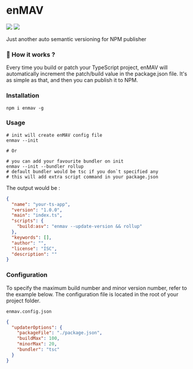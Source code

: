 # enMAV 

<p align="left">
<code><img src="https://img.shields.io/badge/Only-blue?logo=TypeScript&logoSize=auto&labelColor=white"></code>
<code><img src="https://img.shields.io/badge/npm-red?logo=npm&logoSize=auto&labelColor=white"></code>
</p>

Just another auto semantic versioning for NPM publisher

### 👀 How it works ?

Every time you build or patch your TypeScript project, enMAV will automatically increment the patch/build value in the package.json file. It's as simple as that, and then you can publish it to NPM.

### Installation

```shell
npm i enmav -g
```

### Usage

```shell
# init will create enMAV config file
enmav --init

# Or

# you can add your favourite bundler on init
enmav --init --bundler rollup
# default bundler would be tsc if you don`t specified any
# this will add extra script command in your package.json
```

The output would be :
```json
{
  "name": "your-ts-app",
  "version": "1.0.0",
  "main": "index.ts",
  "scripts": {
    "build:asv": "enmav --update-version && rollup"
  },
  "keywords": [],
  "author": "",
  "license": "ISC",
  "description": ""
}
```

### Configuration

To specify the maximum build number and minor version number, refer to the example below. The configuration file is located in the root of your project folder.

`enmav.config.json`

```json
{
  "updaterOptions": {
    "packageFile": "./package.json",
    "buildMax": 100,
    "minorMax": 20,
    "bundler": "tsc"
  }
}
```


